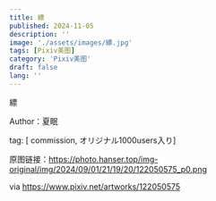 ```yaml
---
title: 縹
published: 2024-11-05
description: ''
image: './assets/images/縹.jpg'
tags: [Pixiv美图]
category: 'Pixiv美图'
draft: false 
lang: ''
---
```


縹

Author：夏眠

tag: [ commission, オリジナル1000users入り]

原图链接：https://photo.hanser.top/img-original/img/2024/09/01/21/19/20/122050575_p0.png

via https://www.pixiv.net/artworks/122050575

